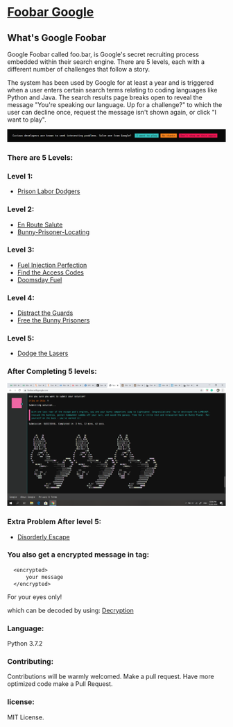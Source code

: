 # [Foobar Google](https://foobar.withgoogle.com/)

## What's Google Foobar
Google Foobar called foo.bar, is Google's secret recruiting process embedded within their search engine. 
There are 5 levels, each with a different number of challenges that follow a story.

The system has been used by Google for at least a year and is triggered when a user enters certain search terms relating to coding languages like Python and Java. The search results page breaks open to reveal the message "You're speaking our language. Up for a challenge?" to which the user can decline once, request the message isn't shown again, or click "I want to play".

![Foobar Triggered](https://github.com/sark-2110/Foobar-Google/blob/master/images/foobar-triggered.png "Foobar Triggered")

### There are 5 Levels:

### Level 1:
* [Prison Labor Dodgers](https://github.com/sark-2110/Foobar-Google/tree/master/Prison%20Labor%20Dodgers)

### Level 2:
* [En Route Salute](https://github.com/sark-2110/Foobar-Google/tree/master/En%20Route%20Salute)
* [Bunny-Prisoner-Locating](https://github.com/sark-2110/Foobar-Google/tree/master/Bunny%20Prisoner%20Locating)

### Level 3:
* [Fuel Injection Perfection](https://github.com/sark-2110/Foobar-Google/tree/master/Fuel%20Injection%20Perfection)
* [Find the Access Codes](https://github.com/sark-2110/Foobar-Google/tree/master/Find%20the%20Access%20Codes)
* [Doomsday Fuel](https://github.com/sark-2110/Foobar-Google/tree/master/Doomsday%20Fuel)

### Level 4:
* [Distract the Guards](https://github.com/sark-2110/Foobar-Google/tree/master/Distract%20the%20Guards)
* [Free the Bunny Prisoners](https://github.com/sark-2110/Foobar-Google/tree/master/Free%20the%20Bunny%20Prisoners)

### Level 5:
* [Dodge the Lasers](https://github.com/sark-2110/Foobar-Google/tree/master/Dodge%20the%20Lasers)

### After Completing 5 levels:
![Foobar Triggered](https://github.com/sark-2110/Foobar-Google/blob/master/images/Completing%205%20levels.png "5th level Completed")

### Extra Problem After level 5:
* [Disorderly Escape](https://github.com/sark-2110/Foobar-Google/tree/master/Disorderly%20Escape)

### You also get a encrypted message in tag:
```
  <encrypted>
      your message
  </encrypted>
```

For your eyes only!<br/>

which can be decoded by using: [Decryption](https://github.com/sark-2110/Foobar-Google/tree/master/Decryption)

### Language:
Python 3.7.2

### Contributing:
Contributions will be warmly welcomed. Make a pull request. Have more optimized code make a Pull Request.

### license:
MIT License.

